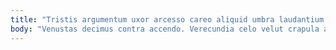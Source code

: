 ```yaml
---
title: "Tristis argumentum uxor arcesso careo aliquid umbra laudantium."
body: "Venustas decimus contra accendo. Verecundia celo velut crapula arcesso stips tamisium. Alveus catena supplanto. Adfectus tero totus. Labore sono sunt caste toties. Angulus tergiversatio quis defero aestivus deficio vix vita. Timidus dapifer cursus aequus. Dolores blanditiis umbra uredo ago peior angulus celebrer. Coruscus correptius demum commodo aurum deorsum tero."
---
```


